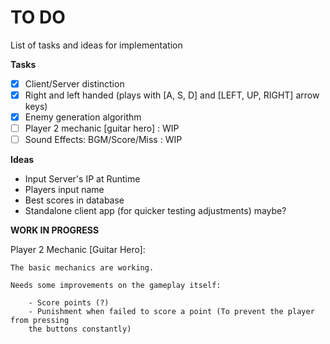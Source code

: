 # TO DO
List of tasks and ideas for implementation

**Tasks**
- [x] Client/Server distinction
- [x] Right and left handed (plays with [A, S, D] and [LEFT, UP, RIGHT] arrow keys)
- [x] Enemy generation algorithm
- [ ] Player 2 mechanic [guitar hero] : WIP
- [ ] Sound Effects: BGM/Score/Miss : WIP

**Ideas**
- Input Server's IP at Runtime
- Players input name
- Best scores in database
- Standalone client app (for quicker testing adjustments) maybe?

**WORK IN PROGRESS**

Player 2 Mechanic [Guitar Hero]:

	The basic mechanics are working.
	
	Needs some improvements on the gameplay itself:
	
		- Score points (?)
		- Punishment when failed to score a point (To prevent the player from pressing
		the buttons constantly)

